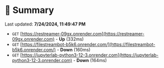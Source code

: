 # 📖 Summary
Last updated: **7/24/2024, 11:49:47 PM**

- `GET` [https://restreamer-09gx.onrender.com](https://restreamer-09gx.onrender.com) - **Up** (332ms)
- `GET` [https://filestreambot-b5k6.onrender.com/](https://filestreambot-b5k6.onrender.com/) - **Down** (160ms)
- `GET` [https://jupyterlab-python3-12-3.onrender.com](https://jupyterlab-python3-12-3.onrender.com) - **Down** (164ms)
